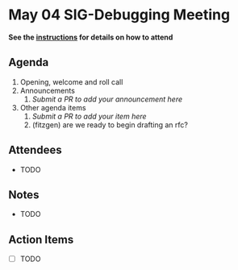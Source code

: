 # May 04 SIG-Debugging Meeting

**See the [instructions](../README.md) for details on how to attend**

## Agenda

1. Opening, welcome and roll call
1. Announcements
    1. _Submit a PR to add your announcement here_
1. Other agenda items
    1. _Submit a PR to add your item here_
    2. (fitzgen) are we ready to begin drafting an rfc?

## Attendees

* TODO

## Notes

* TODO

## Action Items

* [ ] TODO
